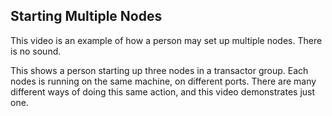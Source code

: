 ## Starting Multiple Nodes

This video is an example of how a person may set up multiple nodes. There is no sound. 

This shows a person starting up three nodes in a transactor group. Each nodes is running on the same machine, on different ports. There are many different ways of doing this same action, and this video demonstrates just one.
